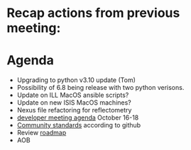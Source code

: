 # Recap actions from previous meeting:


# Agenda
- Upgrading to python v3.10 update (Tom)
- Possibility of 6.8 being release with two python verisons.
- Update on ILL MacOS ansible scripts?
- Update on new ISIS MacOS machines?
- Nexus file refactoring for reflectometry
- [developer meeting agenda](https://github.com/mantidproject/workshops/blob/main/developer/2023-10/agenda.md) October 16-18
- [Community standards](https://github.com/mantidproject/mantid/community) according to github
- Review [roadmap](https://github.com/mantidproject/roadmap/projects/1)
- AOB
